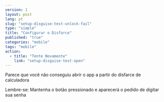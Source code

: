 ```yaml
---
version: 1
layout: post
lang: pt
slug: "setup-disguise-test-unlock-fail"
type: "simple"
title: "Configurar o Disfarce"
published: "true"
categories: "mobile"
tags: "mobile"
action: 
  - title: "Tente Novamente"
    link: "setup-disguise-test-open"
---
```


Parece que você não conseguiu abrir o app a partir do disfarce de calculadora

Lembre-se: Mantenha o botão pressionado e aparecerá o pedido de digitar sua senha 
